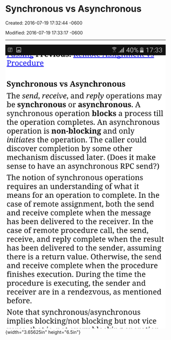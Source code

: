 # Synchronous vs Asynchronous

Created: 2016-07-19 17:32:44 -0600

Modified: 2016-07-19 17:33:17 -0600

---

![](../media/Question-Synchronous-vs-Asynchronous-image1.png){width="3.65625in" height="6.5in"}



